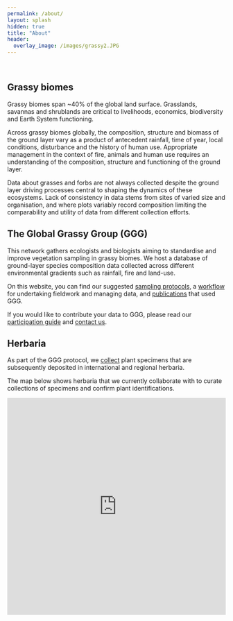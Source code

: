```yaml
---
permalink: /about/
layout: splash
hidden: true
title: "About"
header:
  overlay_image: /images/grassy2.JPG
---
```

<br>

## Grassy biomes

Grassy biomes span ~40% of the global land surface. Grasslands, savannas and shrublands are critical to livelihoods, economics, biodiversity and Earth System functioning. 

Across grassy biomes globally, the composition, structure and biomass of the ground layer vary as a product of antecedent rainfall, time of year, local conditions, disturbance and the history of human use. Appropriate management in the context of fire, animals and human use requires an understanding of the composition, structure and functioning of the ground layer. 

Data about grasses and forbs are not always collected despite the ground layer driving processes central to shaping the dynamics of these ecosystems. Lack of consistency in data stems from sites of varied size and organisation, and where plots variably record composition limiting the comparability and utility of data from different collection efforts.


## The Global Grassy Group (GGG)

This network gathers ecologists and biologists aiming to standardise and improve vegetation sampling in grassy biomes. We host a database of ground-layer species composition data collected across different environmental gradients such as rainfall, fire and land-use.

On this website, you can find our suggested [sampling protocols](/resources/), a [workflow](/workflow/) for undertaking fieldwork and managing data, and [publications](/datasets/) that used GGG. 

If you would like to contribute your data to GGG, please read our [participation guide]() and [contact us](/contact/).


## Herbaria

As part of the GGG protocol, we [collect](/collections/) plant specimens that are subsequently deposited in international and regional herbaria.

The map below shows herbaria that we currently collaborate with to curate collections of specimens and confirm plant identifications.

<iframe src="https://storymaps.arcgis.com/stories/e34a1bde75674524a075e132d74e1532?cover=false" width="100%" height="500px" frameborder="0" allowfullscreen allow="geolocation"></iframe>
